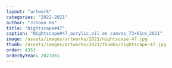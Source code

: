 ```yaml
---
layout: "artwork"
categories: "2022-2021"
author: "Jihoon Ha"
title: "Nightscape#47"
caption: "Nightscape#47_acrylic,oil on canvas_73×61㎝_2021"
image: /assets/images/artworks/2021/nightscape-47.jpg
thumb: /assets/images/artworks/2021/thumbs/nightscape-47.jpg
order: 4353
orderByYear: 2021061
---
```

